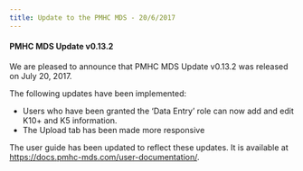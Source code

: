 ```yaml
---
title: Update to the PMHC MDS - 20/6/2017
---
```


<h4>PMHC MDS Update v0.13.2</h4>

<p>We are pleased to announce that PMHC MDS Update v0.13.2 was released on July 20, 2017.</p>

<p>The following updates have been implemented:</p>

<ul>
<li>Users who have been granted the ‘Data Entry’ role can now add and edit K10+ and K5 information.</li>
<li>The Upload tab has been made more responsive</li>
</ul>

<p>The user guide has been updated to reflect these updates. It is available at <a href="https://docs.pmhc-mds.com/user-documentation/">https://docs.pmhc-mds.com/user-documentation/</a>.</p>

